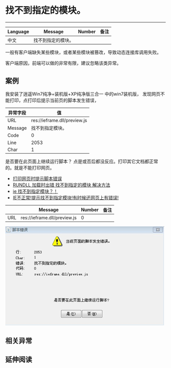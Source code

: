 
# 找不到指定的模块。

----


| Language | Message            | Number | 备注 |
|----------|--------------------|--------|------|
| 中文     | 找不到指定的模块。 |        |      |

一般有客户端缺失某些模块，或者某些模块被篡改，导致动态连接库调用失败。

客户端原因，前端可以做的非常有限，建议忽略该类异常。

## 案例

我安装了逍遥Win7纯净+装机版+XP纯净版三合一 中的win7装机版，
发现网页不能打印，点打印后提示当前页的脚本发生错误，

| 异常字段 | 值                           |
|----------|------------------------------|
| URL      | res://ieframe.dll/preview.js |
| Message  | 找不到指定模块。             |
| Code     | 0                            |
| Line     | 2053                         |
| Char     | 1                            |

是否要在此页面上继续运行脚本？ 点是或否后都没反应。打印其它文档都正常的。就是不能打印网页。

* [打印网页时提示脚本错误](http://www.xiaozhonghe.com/read.php?tid=9672)
* [RUNDLL 加载时出错 找不到指定的模块 解决方法](http://hi.baidu.com/bdwy520/item/648cc3249839f58c9d63d1e6)
* [ie 找不到指定模块？！](http://zhidao.baidu.com/question/24299200.html)
* [IE不正常!提示找不到指定模块!有时候还网页上有错误!](http://zhidao.baidu.com/question/27176300.html)

|     | Message                      | Number | 备注 |
|-----|------------------------------|--------|------|
| URL | res://ieframe.dll/preview.js | 0      |      |

![找不到指定的模块](../public/images/the-specified-module-could-not-be-found.jpg)

## 相关异常


## 延伸阅读
